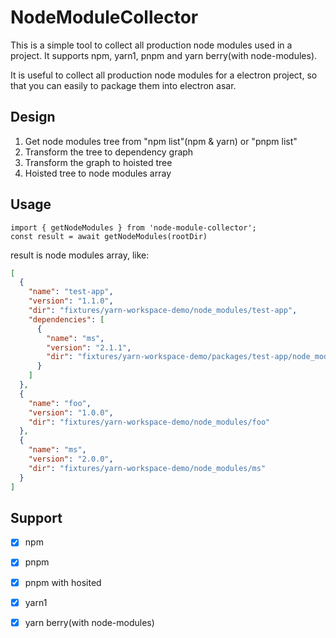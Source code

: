 # NodeModuleCollector

This is a simple tool to collect all production node modules used in a project. It supports npm, yarn1, pnpm and yarn berry(with node-modules).

It is useful to collect all production node modules for a electron project, so that you can easily to package them into electron asar.

## Design

1. Get node modules tree from "npm list"(npm & yarn) or "pnpm list"
2. Transform the tree to dependency graph
3. Transform the graph to hoisted tree
4. Hoisted tree to node modules array

## Usage

```shell
import { getNodeModules } from 'node-module-collector';
const result = await getNodeModules(rootDir)
```

result is node modules array, like:

```json
[
  {
    "name": "test-app",
    "version": "1.1.0",
    "dir": "fixtures/yarn-workspace-demo/node_modules/test-app",
    "dependencies": [
      {
        "name": "ms",
        "version": "2.1.1",
        "dir": "fixtures/yarn-workspace-demo/packages/test-app/node_modules/ms"
      }
    ]
  },
  {
    "name": "foo",
    "version": "1.0.0",
    "dir": "fixtures/yarn-workspace-demo/node_modules/foo"
  },
  {
    "name": "ms",
    "version": "2.0.0",
    "dir": "fixtures/yarn-workspace-demo/node_modules/ms"
  }
]
```

## Support

- [x] npm
- [x] pnpm
- [x] pnpm with hosited
- [x] yarn1
- [x] yarn berry(with node-modules)

